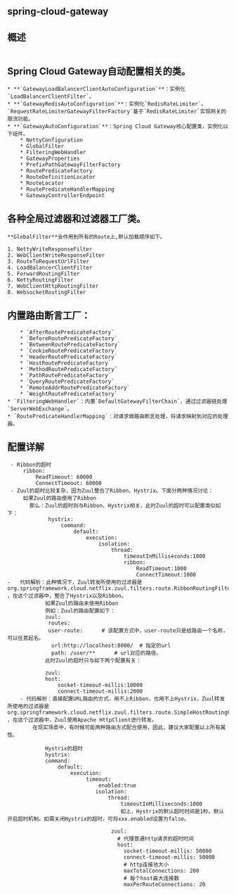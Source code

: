 ## spring-cloud-gateway
## 概述
 ``` gateway 网关中心
 ```
## Spring Cloud Gateway自动配置相关的类。
~~~
* **`GatewayLoadBalancerClientAutoConfiguration`**：实例化`LoadBalancerClientFilter`。
* **`GatewayRedisAutoConfiguration`**：实例化`RedisRateLimiter`。`RequestRateLimiterGatewayFilterFactory`基于`RedisRateLimiter`实现网关的限流功能。
* **`GatewayAutoConfiguration`**：Spring Cloud Gateway核心配置类，实例化以下组件。
	* NettyConfiguration
	* GlobalFilter
	* FilteringWebHandler
	* GatewayProperties
	* PrefixPathGatewayFilterFactory
	* RoutePredicateFactory
	* RouteDefinitionLocator
	* RouteLocator
	* RoutePredicateHandlerMapping
	* GatewayControllerEndpoint
~~~~
## 各种全局过滤器和过滤器工厂类。

    **GlobalFilter**会作用到所有的Route上,默认加载顺序如下。

    1. NettyWriteResponseFilter
    2. WebClientWriteResponseFilter
    3. RouteToRequestUrlFilter
    4. LoadBalancerClientFilter
    5. ForwardRoutingFilter
    6. NettyRoutingFilter
    7. WebClientHttpRoutingFilter
    8. WebsocketRoutingFilter
## 内置路由断言工厂：
    	* `AfterRoutePredicateFactory`
    	* `BeforeRoutePredicateFactory`
    	* `BetweenRoutePredicateFactory`
    	* `CookieRoutePredicateFactory`
    	* `HeaderRoutePredicateFactory`
    	* `HostRoutePredicateFactory`
    	* `MethodRoutePredicateFactory`
    	* `PathRoutePredicateFactory`
    	* `QueryRoutePredicateFactory`
    	* `RemoteAddrRoutePredicateFactory`
    	* `WeightRoutePredicateFactory`
    * `FilteringWebHandler`：内置`DefaultGatewayFilterChain`，通过过滤器链处理`ServerWebExchange`。
    * `RoutePredicateHandlerMapping`：对请求做路由断言处理，将请求映射到对应的处理器。

## 配置详解
~~~~
 - Ribbon的超时
     ribbon:
         ReadTimeout: 60000
         ConnectTimeout: 60000
 - Zuul的超时比较复杂，因为Zuul整合了Ribbon、Hystrix。下面分两种情况讨论：
     如果Zuul的路由使用了Ribbon 
       那么：Zuul的超时则与Ribbon、Hystrix相关，此时Zuul的超时可以配置类似如下：
             hystrix:
                 command:
                     default:
                         execution:
                             isolation:
                                 thread:
                                     timeoutInMilliseconds:1000
                                     ribbon:
                                         ReadTimeout:1000
                                         ConnectTimeout:1000
-   代码解析：此种情况下，Zuul转发所使用的过滤器是 org.springframework.cloud.netflix.zuul.filters.route.RibbonRoutingFilter ，在这个过滤器中，整合了Hystrix以及Ribbon。
            如果Zuul的路由未使用Ribbon 
            例如：Zuul的路由配置如下：
            zuul:
             routes:
             user-route:      # 该配置方式中，user-route只是给路由一个名称，可以任意起名。
              url:http://localhost:8000/  # 指定的url   
              path: /user/**      # url对应的路径。
            此时Zuul的超时只与如下两个配置有关：

            zuul:
            host:
                socket-timeout-millis:10000
                connect-timeout-millis:2000
    - 代码解析：直接配置URL路由的方式，用不上Ribbon，也用不上Hystrix，Zuul转发所使用的过滤器是 org.springframework.cloud.netflix.zuul.filters.route.SimpleHostRoutingFilter ，在这个过滤器中，Zuul使用Apache HttpClient进行转发。 
        在现实场景中，有时候可能两种路由方式配合使用，因此，建议大家配置以上所有属性。
    
            Hystrix的超时
            hystrix:
            command:
                default: 
                    execution:
                         timeout:
                             enabled:true
                            isolation: 
                                thread:
                                    timeoutInMilliseconds:1000
                                    如上，Hystrix的默认超时时间是1秒。默认开启超时机制。如需关闭Hystrix的超时，可将xxx.enabled设置为false。

                                 zuul:
                                   # 代理普通http请求的超时时间
                                   host:
                                     socket-timeout-millis: 50000
                                     connect-timeout-millis: 50000
                                     # http连接池大小
                                     maxTotalConnections: 200
                                     # 每个host最大连接数
                                     maxPerRouteConnections: 20
